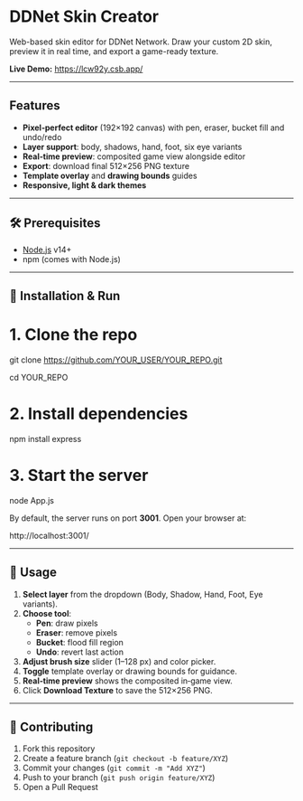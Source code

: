 # DDNet Skin Creator

Web-based skin editor for DDNet Network. Draw your custom 2D skin, preview it in real time, and export a game-ready texture.

**Live Demo:** https://lcw92y.csb.app/

---

## Features

- **Pixel‑perfect editor** (192×192 canvas) with pen, eraser, bucket fill and undo/redo  
- **Layer support**: body, shadows, hand, foot, six eye variants  
- **Real‑time preview**: composited game view alongside editor  
- **Export**: download final 512×256 PNG texture  
- **Template overlay** and **drawing bounds** guides  
- **Responsive, light & dark themes**  

---

## 🛠️ Prerequisites

- [Node.js](https://nodejs.org/) v14+  
- npm (comes with Node.js)  

---

## 🚀 Installation & Run


# 1. Clone the repo
git clone https://github.com/YOUR_USER/YOUR_REPO.git

cd YOUR_REPO

# 2. Install dependencies
npm install express

# 3. Start the server
node App.js


By default, the server runs on port **3001**. Open your browser at:


http://localhost:3001/

---

## 🎨 Usage

1. **Select layer** from the dropdown (Body, Shadow, Hand, Foot, Eye variants).  
2. **Choose tool**:  
   - **Pen**: draw pixels  
   - **Eraser**: remove pixels  
   - **Bucket**: flood fill region  
   - **Undo**: revert last action  
3. **Adjust brush size** slider (1–128 px) and color picker.  
4. **Toggle** template overlay or drawing bounds for guidance.  
5. **Real‑time preview** shows the composited in‑game view.  
6. Click **Download Texture** to save the 512×256 PNG.  

---

## 🤝 Contributing

1. Fork this repository  
2. Create a feature branch (`git checkout -b feature/XYZ`)  
3. Commit your changes (`git commit -m "Add XYZ"`)  
4. Push to your branch (`git push origin feature/XYZ`)  
5. Open a Pull Request  

